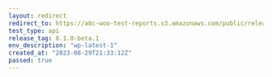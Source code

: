 ```yaml
---
layout: redirect
redirect_to: https://a8c-woo-test-reports.s3.amazonaws.com/public/release/8.1.0-beta.1/wp-latest-1/api/index.html
test_type: api
release_tag: 8.1.0-beta.1
env_description: "wp-latest-1"
created_at: "2023-08-29T21:33:12Z"
passed: true
---
```


